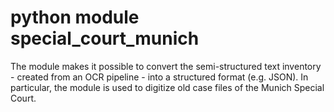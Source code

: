 # python module special_court_munich
The module makes it possible to convert the semi-structured text inventory - created from an OCR pipeline - into a structured format (e.g. JSON).
In particular, the module is used to digitize old case files of the Munich Special Court.
